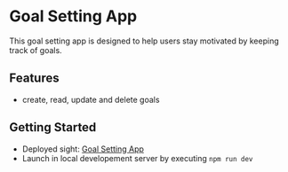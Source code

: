 # Goal Setting App

This goal setting app is designed to help users stay motivated by keeping track of goals.  

## Features

- create, read, update and delete goals

## Getting Started

- Deployed sight: [Goal Setting App](https://merngoalappmhd.herokuapp.com)
- Launch in local developement server by executing `npm run dev`
